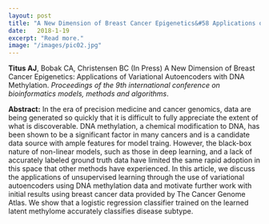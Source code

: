 ```yaml
---
layout: post
title: "A New Dimension of Breast Cancer Epigenetics&#58 Applications of Variational Autoencoders with DNA Methylation"
date:   2018-1-19
excerpt: "Read more."
image: "/images/pic02.jpg"
---
```


**Titus AJ**, Bobak CA, Christensen BC (In Press) A New Dimension of Breast Cancer Epigenetics: Applications of Variational Autoencoders with DNA Methylation. *Proceedings of the 9th international conference on bioinformatics models, methods and algorithms*.

**Abstract:** In the era of precision medicine and cancer genomics, data are being generated so quickly that it is difficult to fully appreciate the extent of what is discoverable. DNA methylation, a chemical modification to DNA, has been shown to be a significant factor in many cancers and is a candidate data source with ample features for model traing. However, the black-box nature of non-linear models, such as those in deep learning, and a lack of accurately labeled ground truth data have limited the same rapid adoption in this space that other methods have experienced. In this article, we discuss the applications of unsupervised learning through the use of variational autoencoders using DNA methylation data and motivate further work with initial results using breast cancer data provided by The Cancer Genome Atlas. We show that a logistic regression classifier trained on the learned latent methylome accurately classifies disease subtype.
